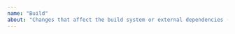 ```yaml
---
name: "Build"
about: "Changes that affect the build system or external dependencies (example scopes: gulp, broccoli, npm)"
---
```

